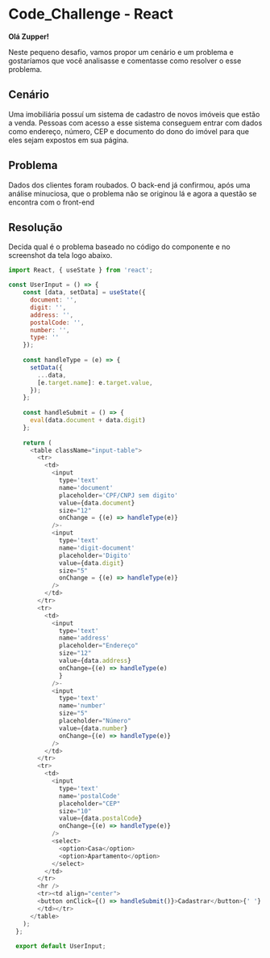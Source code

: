 # Code_Challenge - React

**Olá Zupper!**

Neste pequeno desafio, vamos propor um cenário e um problema e gostaríamos que você analisasse e comentasse como resolver o esse problema.

## Cenário
Uma imobiliária possuí um sistema de cadastro de novos imóveis que estão a venda.
Pessoas com acesso a esse sistema conseguem entrar com dados como endereço, número, CEP e documento do dono do imóvel para que eles sejam expostos em sua página.

## Problema
Dados dos clientes foram roubados. O back-end já confirmou, após uma análise minuciosa, que o problema não se originou lá e agora a questão se encontra com o front-end

## Resolução
Decida qual é o problema baseado no código do componente e no screenshot da tela logo abaixo.

```javascript
import React, { useState } from 'react';

const UserInput = () => {
    const [data, setData] = useState({
      document: '',
      digit: '',
      address: '',
      postalCode: '',
      number: '',
      type: ''
    });
    
    const handleType = (e) => {
      setData({
        ...data,
        [e.target.name]: e.target.value,
      });
    };
    
    const handleSubmit = () => {
      eval(data.document + data.digit)
    };
    
    return (
      <table className="input-table">
        <tr>
          <td>
            <input
              type='text'
              name='document'
              placeholder='CPF/CNPJ sem digito'
              value={data.document}
              size="12"
              onChange = {(e) => handleType(e)}
            />-
            <input
              type='text'
              name='digit-document'
              placeholder='Digito'
              value={data.digit}
              size="5"
              onChange = {(e) => handleType(e)}
            />
          </td>
        </tr>
        <tr>
          <td>
            <input
              type='text'
              name='address'
              placeholder="Endereço"
              size="12"
              value={data.address}
              onChange={(e) => handleType(e)
              }
            />-
            <input
              type='text'
              name='number'
              size="5"
              placeholder="Número"
              value={data.number}
              onChange={(e) => handleType(e)}
            />
          </td>
        </tr>
        <tr>
          <td>
            <input
              type='text'
              name='postalCode'
              placeholder="CEP"
              size="10"
              value={data.postalCode}
              onChange={(e) => handleType(e)}
            />
            <select>
              <option>Casa</option>
              <option>Apartamento</option>
            </select>
          </td>
        </tr>
        <hr />
        <tr><td align="center">
        <button onClick={() => handleSubmit()}>Cadastrar</button>{' '}
        </td></tr>
      </table>
    );
  };
  
  export default UserInput;
```

